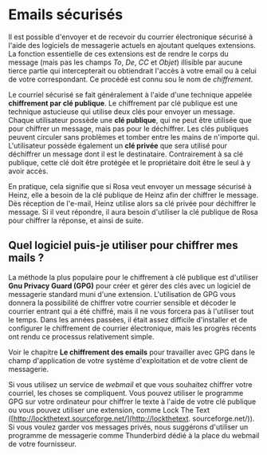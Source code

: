Emails sécurisés
================

Il est possible d'envoyer et de recevoir du courrier électronique sécurisé à l'aide des logiciels de messagerie actuels en ajoutant quelques extensions. La fonction essentielle de ces extensions est de rendre le corps du message (mais pas les champs *To*, *De*, *CC* et *Objet*) illisible par aucune tierce partie qui intercepterait ou obtiendrait l'accès à votre email ou à celui de votre correspondant. Ce procédé est connu sou le nom de *chiffrement*.

Le courriel sécurisé se fait généralement à l'aide d'une technique appelée **chiffrement par clé publique**. Le chiffrement par clé publique est une technique astucieuse qui utilise deux clés pour envoyer un message. Chaque utilisateur possède une **clé publique**, qui ne peut être utilisée que pour chiffrer un message, mais pas pour le déchiffrer. Les clés publiques peuvent circuler sans problèmes et tomber entre les mains de n'importe qui. L'utilisateur possède également un **clé privée** que sera utilisé pour déchiffrer un message dont il est le destinataire. Contrairement à sa clé publique, cette clé doit être protégée et le propriétaire doit être le seul à y avoir accès.

En pratique, cela signifie que si Rosa veut envoyer un message sécurisé à Heinz, elle a besoin de la clé publique de Heinz afin der chiffrer le message. Dès réception de l'e-mail, Heinz utilise alors sa clé privée pour déchiffrer le message. Si il veut répondre, il aura besoin d'utiliser la clé publique de Rosa pour chiffrer la réponse, et ainsi de suite.


Quel logiciel puis-je utiliser pour chiffrer mes mails ?
--------------------------------------------------------

La méthode la plus populaire pour le chiffrement à clé publique est d'utiliser **Gnu Privacy Guard (GPG)** pour créer et gérer des clés avec un logiciel de messagerie standard muni d'une extension. L'utilisation de GPG vous donnera la possibilité de chiffrer votre courrier sensible et décoder le courrier entrant qui a été chiffré, mais il ne vous forcera pas à l'utiliser tout le temps. Dans les années passées, il était assez difficile d'installer et de configurer le chiffrement de courrier électronique, mais les progrès récents ont rendu ce processus relativement simple.

Voir le chapitre **Le chiffrement des emails** pour travailler avec GPG dans le champ d'application de votre système d'exploitation et de votre client de messagerie.

Si vous utilisez un service de *webmail* et que vous souhaitez chiffrer votre courriel, les choses se compliquent. Vous pouvez utiliser le programme GPG sur votre ordinateur pour chiffrer le texte à l'aide de votre clé publique ou vous pouvez utiliser une extension, comme Lock The Text ([http://lockthetext.sourceforge.net/](http://lockthetext. sourceforge.net/)). Si vous voulez garder vos messages privés, nous suggérons d'utiliser un programme de messagerie comme Thunderbird dédié à la place du webmail de votre fournisseur.
